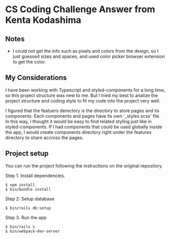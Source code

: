 # CS Coding Challenge Answer from Kenta Kodashima

## Notes
- I could not get the info such as pixels and colors from the design, so I just guessed sizes and spaces, and used color picker browser extension to get the color.


## My Considerations
I have been working with Typescript and styled-components for a long time, so this project structure was new to me. But I tried my best to analize the project structure and coding style to fit my code into the project very well.

I figured that the featuers derectory is the directory to store pages and its components. Each components and pages have its own '_styles.scss' file. In this way, I thought it would be easy to find related styling just like in styled-components. If I had components that could be used globally inside the app, I would create components directory right under the features directory to share accross the pages.

## Project setup
You can run the project following the instructions on the original repository.

Step 1. Install dependencies.
```
$ npm install
$ bin/bundle install
```

Step 2: Setup database
```
$ bin/rails db:setup
```

Step 3. Run the app
```
$ bin/rails s
$ bin/webpack-dev-server
```